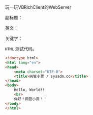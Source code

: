 玩一玩VBRichClient的WebServer

副标题：

英文：

关键字：





`HTML` 测试代码。

```html
<!doctype html>
<html lang="en">
<head>
	<meta charset="UTF-8">
	<title>网管小贾 / sysadm.cc</title>
</head>
<body>
	Hello, World!!
	<br>
	你好！网管小贾！！
</body>
</html>
```

